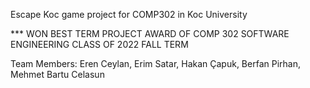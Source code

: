 Escape Koc game project for COMP302 in Koc University

*** WON BEST TERM PROJECT AWARD OF COMP 302 SOFTWARE ENGINEERING CLASS OF 2022 FALL  TERM

Team Members: Eren Ceylan, Erim Satar, Hakan Çapuk, Berfan Pirhan, Mehmet Bartu Celasun

